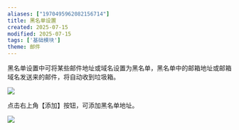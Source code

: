 ```yaml
---
aliases: ["1970495962082156714"]
title: 黑名单设置
created: 2025-07-15
modified: 2025-07-15
tags: ['基础模块']
theme: 邮件
---
```


黑名单设置中可将某些邮件地址或域名设置为黑名单，黑名单中的邮箱地址或邮箱域名发送来的邮件，将自动收到垃圾箱。

![](6cf6e07f8b2b8358ac6f6ab7cf8b7027.jpg)

点击右上角【添加】按钮，可添加黑名单地址。

![](dc32332da5b0c389579da4890adcffe3.jpg)